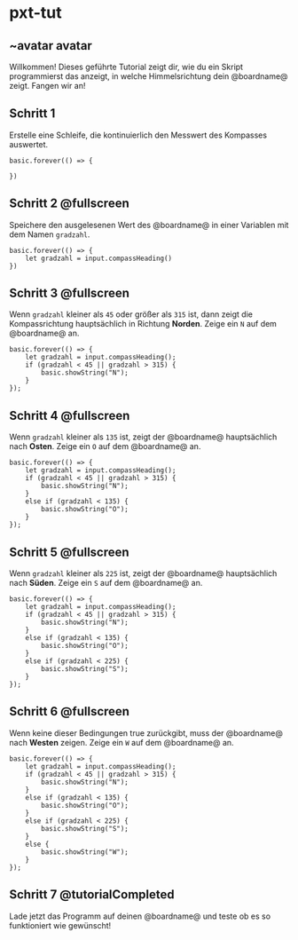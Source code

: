 # pxt-tut

## ~avatar avatar

Willkommen! Dieses geführte Tutorial zeigt dir, wie du ein Skript programmierst das anzeigt, in welche Himmelsrichtung dein @boardname@ zeigt. Fangen wir an!

## Schritt 1

Erstelle eine Schleife, die kontinuierlich den Messwert des Kompasses auswertet.

```blocks
basic.forever(() => {

})
```

## Schritt 2 @fullscreen

Speichere den ausgelesenen Wert des @boardname@ in einer Variablen mit dem Namen `gradzahl`.

```blocks
basic.forever(() => {
    let gradzahl = input.compassHeading()
})
```

## Schritt 3 @fullscreen

Wenn `gradzahl` kleiner als `45` oder größer als `315` ist, dann zeigt die Kompassrichtung hauptsächlich in Richtung **Norden**. Zeige ein `N` auf dem @boardname@ an.

```blocks
basic.forever(() => {
    let gradzahl = input.compassHeading();
    if (gradzahl < 45 || gradzahl > 315) {
        basic.showString("N");
    }
});
```

## Schritt 4 @fullscreen

Wenn `gradzahl` kleiner als `135` ist, zeigt der @boardname@ hauptsächlich nach **Osten**. Zeige ein `O` auf dem @boardname@ an.

```blocks
basic.forever(() => {
    let gradzahl = input.compassHeading();
    if (gradzahl < 45 || gradzahl > 315) {
        basic.showString("N");
    }
    else if (gradzahl < 135) {
        basic.showString("O");
    }
});
```

## Schritt 5 @fullscreen

Wenn `gradzahl` kleiner als `225` ist, zeigt der @boardname@ hauptsächlich nach **Süden**. Zeige ein `S` auf dem @boardname@ an.

```blocks
basic.forever(() => {
    let gradzahl = input.compassHeading();
    if (gradzahl < 45 || gradzahl > 315) {
        basic.showString("N");
    }
    else if (gradzahl < 135) {
        basic.showString("O");
    }
    else if (gradzahl < 225) {
        basic.showString("S");
    }
});
```

## Schritt 6 @fullscreen

Wenn keine dieser Bedingungen true zurückgibt, muss der @boardname@ nach **Westen** zeigen. Zeige ein `W` auf dem @boardname@ an.

```blocks
basic.forever(() => {
    let gradzahl = input.compassHeading();
    if (gradzahl < 45 || gradzahl > 315) {
        basic.showString("N");
    }
    else if (gradzahl < 135) {
        basic.showString("O");
    }
    else if (gradzahl < 225) {
        basic.showString("S");
    }
    else {
        basic.showString("W");
    }
});
```

## Schritt 7 @tutorialCompleted

Lade jetzt das Programm auf deinen @boardname@ und teste ob es so funktioniert wie gewünscht!
